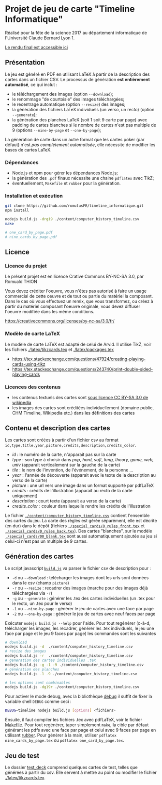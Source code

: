 Projet de jeu de carte "Timeline Informatique"
==============================================

Réalisé pour la fête de la science 2017 au département informatique de l'Université Claude Bernard Lyon 1.

[Le rendu final est accessible ici](http://liris.cnrs.fr/romuald.thion/files/Communication/Timeline/)

Présentation
------------

Le jeu est généré en PDF en utilisant LaTeX à partir de la description des cartes dans un fichier CSV.
Le processus de génération **est entièrement automatisé**, ce qui inclut :

  - le téléchargement des images (option `--download`);
  - le renommage "de courtoisie" des images téléchargées;
  - le recentrage automatique (option `--resize`) des images;
  - la génération des fichiers LaTeX individuels (un verso, un recto) (option `--generate`);
  - la génération des planches LaTeX (soit 1 soit 9 carte par page) avec padding de cartes blanches si le nombre de cartes n'est pas multiple de 9 (options `--nine-by-page` et `--one-by-page`);

La génération de carte dans un autre format que les cartes poker (par défaut) n'est _pas complètement automatisée_, elle nécessite de modifier les bases de cartes LaTeX.

### Dépendances

* Node.js et npm pour gérer les dépendances Node.js;
* la génération des `.pdf` finaux nécessite une chaine `pdflatex` avec TikZ;
* éventuellement, `Makefile` et `rubber` pour la génération.


### Installation et exécution

```bash
git clone https://github.com/romulusFR/timeline_informatique.git
npm install

nodejs build.js -drg19 ./content/computer_history_timeline.csv
make

# one_card_by_page.pdf
# nine_cards_by_page.pdf
```

Licence
-------

### Licence du projet

Le présent projet est en licence Crative Commons BY-NC-SA 3.0, par Romuald THION

Vous devez créditer l'oeuvre, vous n'êtes pas autorisé à faire un usage commercial de cette oeuvre et de tout ou partie du matériel la composant. Dans le cas où vous effectuez un remix, que vous transformez, ou créez à partir du matériel composant l'oeuvre originale, vous devez diffuser l'oeuvre modifiée dans les même conditions.

<https://creativecommons.org/licenses/by-nc-sa/3.0/fr/>

### Modèle de carte LaTeX

Le modèle de carte LaTeX est adapté de celui de Arvid. Il utilise TikZ, voir les fichiers [./latex/tikzcards.tex](./latex/tikzcards.tex) et [./latex/packages.tex](./latex/packages.tex)

* <https://tex.stackexchange.com/questions/47924/creating-playing-cards-using-tikz>
* <https://tex.stackexchange.com/questions/243740/print-double-sided-playing-cards>

### Licences des contenus

* les contenus textuels des cartes sont [sous licence CC BY-SA 3.0 de wikipedia](https://fr.wikipedia.org/wiki/Wikip%C3%A9dia:Citation_et_r%C3%A9utilisation_du_contenu_de_Wikip%C3%A9dia)
* les images des cartes sont créditées individuellement (domaine public, CHM Timeline, Wikipedia etc.) dans les définitions des cartes

Contenu et description des cartes
-----------------------------------

Les cartes sont créées à partir d'un fichier csv au format `id,type,title,year,picture,credits,description,credits_color`.

* *id* : le numéro de la carte, n'apparait pas sur la carte
* *type* : son type à choisir dans *pop, hard, soft, lang, theory, game, web, univ* (apparait verticalement sur la gauche de la carte)
* *tile* : le nom de l'invention, de l'événement, de la personne ...
* *year* : l'année de découverte (apparait avec le texte de la description au verso de la carte)
* *picture* : une url vers une image dans un format supporté par pdfLaTeX
* *credits* : crédits de l'illustration (apparait au recto de la carte uniquement)
* *description* : court texte (apparait au verso de la carte)
* *credits_color* : couleur dans laquelle rendre les crédits de l'illustration

Le fichier [`./content/computer_history_timeline.csv`](./content/computer_history_timeline.csv) contient l'ensemble des cartes du jeu.
La carte des règles est gérée séparément, elle est décrite (en dur) dans le dépôt (fichiers [`./special_cards/0_rules_front.tex`](./special_cards/0_rules_front.tex) et  [`./special_cards/0_rules_back.tex`](./special_cards/0_rules_back.tex)).
Des cartes "blanches", sur le modèle [`./special_cards/00_blank.tex`](./special_cards/00_blank.tex) sont aussi automatiquement ajoutée au jeu si celui-ci n'est pas un multiple de 9 cartes.

Génération des cartes
------------------------
Le script javascript [`build.js`](build.js) va parser le fichier csv de description pour :

* `-d` ou `--download` : télécharger les images dont les urls sont données dans le csv (champ `picture`)
* `-r` ou `--resize` : recadrer des images (marche pour des images déjà téléchargées via `-r`)
* `-g` ou `--generate` : générer les .tex des cartes individuelles (un .tex pour le recto, un .tex pour le verso)
* `-1` ou `--nine-by-page` :  générer le jeu de cartes avec une face par page
* `-2` ou `--one-by-page` : générer le jeu de cartes avec neuf faces par page

Exécuter `nodejs build.js --help` pour l'aide. Pour tout regénérer (c-à-d, télécharger les images, les recadrer, générer les .tex individuels, le jeu une face par page et le jeu 9 faces par page) les commandes sont les suivantes
```bash
# download
nodejs build.js -d  ./content/computer_history_timeline.csv            
# resize des images
nodejs build.js -r  ./content/computer_history_timeline.csv   
# generation des cartes individuelles .tex
nodejs build.js -g -1 -9 ./content/computer_history_timeline.csv             
# génération des planches
nodejs build.js -1 -9 ./content/computer_history_timeline.csv

# les options sont combinables
nodejs build.js -dg19r ./content/computer_history_timeline.csv
```
Pour activer le mode debug, avec la bibliothèque [debug](https://www.npmjs.com/package/debug) il suffit de fixer la variable shell `DEBUG`  comme ceci :
```bash
DEBUG=timeline nodejs build.js [options] <fichiers>
```

Ensuite, il faut compiler les fichiers .tex avec pdfLaTeX, voir le fichier [Makefile](./Makefile). Pour tout regénérer, taper simplement `make`, la cible par défaut générant les pdfs avec une face par page et celui avec 9 faces par page en utilisant [rubber](https://launchpad.net/rubber/). Pour générer à la main, utiliser `pdflatex nine_cards_by_page.tex` ou `pdflatex one_card_by_page.tex`.

Jeu de test
--------------

Le dossier [test_deck](test_deck) comprend quelques cartes de test, telles que générées à partir du csv. Elle servent à mettre au point ou modifier le fichier [./latex/tikzcards.tex](./latex/tikzcards.tex).